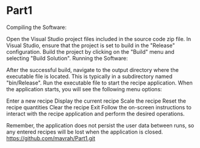 # Part1
Compiling the Software:

Open the Visual Studio project files included in the source code zip file.
In Visual Studio, ensure that the project is set to build in the "Release" configuration.
Build the project by clicking on the "Build" menu and selecting "Build Solution".
Running the Software:

After the successful build, navigate to the output directory where the executable file is located. This is typically in a subdirectory named "bin/Release".
Run the executable file to start the recipe application.
When the application starts, you will see the following menu options:

Enter a new recipe
Display the current recipe
Scale the recipe
Reset the recipe quantities
Clear the recipe
Exit
Follow the on-screen instructions to interact with the recipe application and perform the desired operations.

Remember, the application does not persist the user data between runs, so any entered recipes will be lost when the application is closed.
https://github.com/mavrah/Part1.git
